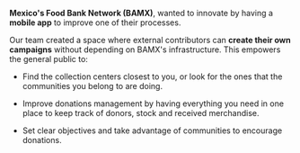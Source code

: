 **Mexico's Food Bank Network (BAMX)**, wanted to innovate by having a **mobile app** to improve one of their processes.

Our team created a space where external contributors can **create their own campaigns** without depending on BAMX's infrastructure. This empowers the general public to:

- Find the collection centers closest to you, or look for the ones that the communities you belong to are doing.

- Improve donations management by having everything you need in one place to keep track of donors, stock and received merchandise.

- Set clear objectives and take advantage of communities to encourage donations.